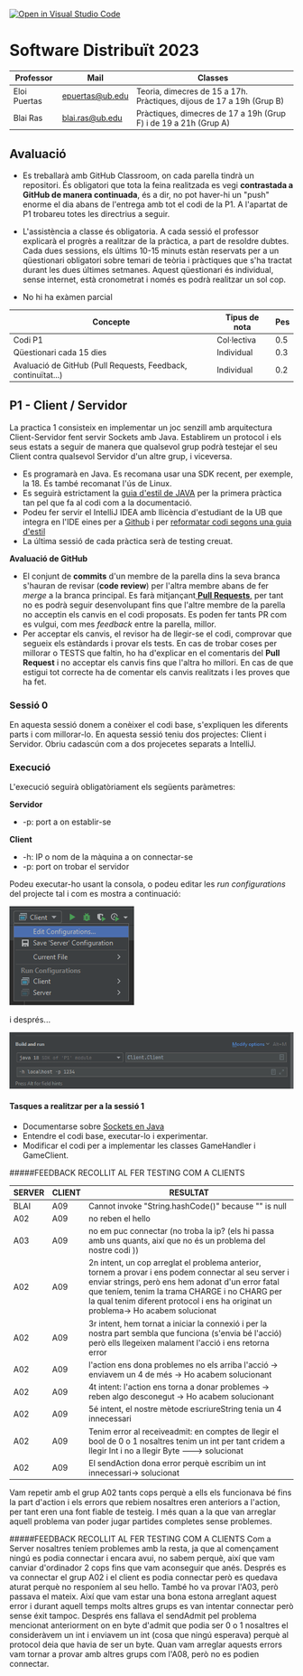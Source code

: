 [![Open in Visual Studio Code](https://classroom.github.com/assets/open-in-vscode-c66648af7eb3fe8bc4f294546bfd86ef473780cde1dea487d3c4ff354943c9ae.svg)](https://classroom.github.com/online_ide?assignment_repo_id=10150910&assignment_repo_type=AssignmentRepo)
# Software Distribuït 2023

| Professor    | Mail            | Classes                                                               |
|--------------|-----------------|-----------------------------------------------------------------------|
| Eloi Puertas | epuertas@ub.edu | Teoria, dimecres de 15 a 17h. Pràctiques, dijous de 17 a 19h (Grup B) |
| Blai Ras     | blai.ras@ub.edu | Pràctiques, dimecres de 17 a 19h (Grup F) i de 19 a 21h (Grup A)      |

## Avaluació

* Es treballarà amb GitHub Classroom, on cada parella tindrà un repositori. És obligatori que tota la feina realitzada es vegi **contrastada a GitHub de manera continuada**, és a dir, no pot haver-hi un "push" enorme el dia abans de l'entrega amb tot el codi de la P1. A l'apartat de P1 trobareu totes les directrius a seguir.

* L'assistència a classe és obligatoria. A cada sessió el professor explicarà el progrès a realitzar de la pràctica, a part de resoldre dubtes. Cada dues sessions, els últims 10-15 minuts estàn reservats per a un qüestionari obligatori sobre temari de teòria i pràctiques que s'ha tractat durant les dues últimes setmanes. Aquest qüestionari és individual, sense internet, està cronometrat i només es podrà realitzar un sol cop.

* No hi ha exàmen parcial


| Concepte                                                      | Tipus de nota | Pes |
|---------------------------------------------------------------|---------------|-----|
| Codi P1                                                       | Col·lectiva   | 0.5 |
| Qüestionari cada 15 dies                                      | Individual    | 0.3 |
| Avaluació de GitHub (Pull Requests, Feedback, continuïtat...) | Individual    | 0.2 |

## P1 - Client / Servidor

La practica 1 consisteix en implementar un joc senzill amb arquitectura Client-Servidor fent servir Sockets amb Java. Establirem un protocol i els seus estats a seguir de manera que qualsevol grup podrà testejar el seu Client contra qualsevol Servidor d'un altre grup, i viceversa.

* Es programarà en Java. Es recomana usar una SDK recent, per exemple, la 18. És també recomanat l'ús de Linux.
* Es seguirà estrictament la [guia d'estil de JAVA](https://google.github.io/styleguide/javaguide.html) per la primera pràctica tan pel que fa al codi com a la documentació.
* Podeu fer servir el IntelliJ IDEA amb llicència d'estudiant de la UB que integra en l'IDE  eines per a [Github](https://www.jetbrains.com/help/idea/github.html) i per [reformatar codi segons una guia d'estil](https://medium.com/swlh/configuring-google-style-guide-for-java-for-intellij-c727af4ef248)
* La última sessió de cada pràctica serà de testing creuat.

**Avaluació de GitHub**

* El conjunt de **commits** d'un membre de la parella dins la seva branca s'hauran de revisar (**code review**) per l'altra membre abans de fer _merge_ a la branca principal. Es farà mitjançant[ **Pull Requests**,](https://docs.github.com/en/github/collaborating-with-issues-and-pull-requests/proposing-changes-to-your-work-with-pull-requests) per tant no es podrà seguir desenvolupant fins que l'altre membre de la parella no acceptin els canvis en el codi proposats. Es poden fer tants PR com es vulgui, com mes _feedback_ entre la parella, millor.
* Per acceptar els canvis, el revisor ha de llegir-se el codi, comprovar que segueix els estàndards i provar els tests.  En cas de trobar coses per millorar o TESTS que faltin, ho ha d'explicar en el comentaris del  **Pull Request** i no acceptar els canvis fins que l'altra ho millori. En cas de que estigui tot correcte ha de comentar els canvis realitzats i les proves que ha fet.  

### Sessió 0

En aquesta sessió donem a conèixer el codi base, s'expliquen les diferents parts i com millorar-lo. En aquesta sessió teniu dos projectes: Client i Servidor. Obriu cadascún com a dos projecetes separats a IntelliJ. 

### Execució 

L'execució seguirà obligatòriament els següents paràmetres:

**Servidor**
* -p: port a on establir-se

**Client**

* -h: IP o nom de la màquina a on connectar-se
* -p: port on trobar el servidor

Podeu executar-ho usant la consola, o podeu editar les _run configurations_ del projecte tal i com es mostra a continuació:

![image](figures/Launch_Instructions_1.png)

i després...

![image](figures/Launch_Instructions_2.png)


#### Tasques a realitzar per a la sessió 1

* Documentarse sobre [Sockets en Java](https://docs.oracle.com/javase/7/docs/api/java/net/Socket.html)
* Entendre el codi base, executar-lo i experimentar.
* Modificar el codi per a implementar les classes GameHandler i GameClient.


#####FEEDBACK RECOLLIT AL FER TESTING COM A CLIENTS

SERVER|CLIENT|RESULTAT|
------|------|------|
BLAI | A09|  Cannot invoke "String.hashCode()" because "<local2>" is null|
A02  | A09|   no reben el hello|
A03  | A09|   no em puc connectar (no troba la ip? (els hi passa amb uns quants, així que no és un problema del nostre codi ))|
A02  | A09|   2n intent, un cop arreglat el problema anterior, tornem a provar i ens podem connectar al seu server i enviar strings, però ens hem adonat d'un error fatal que teníem, tenim la trama CHARGE i no CHARG per la qual tenim diferent protocol i ens ha originat un problema-> Ho acabem solucionat|
A02  | A09|   3r intent, hem tornat a iniciar la connexió i per la nostra part sembla que funciona (s'envia bé l'acció) però ells llegeixen malament l'acció i ens retorna error|
A02  | A09|   l'action ens dona problemes no els arriba l'acció -> enviavem un 4 de més -> Ho acabem solucionant|
A02  | A09|   4t intent: l'action ens torna a donar problemes -> reben algo desconegut -> Ho acabem solucionant|
A02  | A09|   5é intent, el nostre mètode escriureString tenia un 4 innecessari|
A02  | A09|   Tenim error al receiveadmit: en comptes de llegir el bool de 0 o 1 nosaltres tenim un int per tant cridem a llegir Int i no a llegir Byte ---> solucionat|
A02  | A09|   El sendAction dona error perquè escribim un int innecessari-> solucionat|

Vam repetir amb el grup A02 tants cops perquè a ells els funcionava bé fins la part d'action i els errors que rebiem nosaltres eren anteriors a  l'action, per tant eren una font fiable de testeig. I més quan
a la que van arreglar aquell problema van poder jugar partides completes sense problemes.


#####FEEDBACK RECOLLIT AL FER TESTING COM A CLIENTS 
Com a Server nosaltres teníem problemes amb la resta, ja que al començament ningú es podia connectar i encara avui, no sabem perquè, així que vam canviar d'ordinador
2 cops fins que vam aconseguir que anés. Després es va connectar el grup A02 i el client es podia connectar però es quedava aturat perquè no responíem al seu hello. També ho va provar l'A03, però passava el mateix. Així que vam estar una bona estona arreglant aquest error i durant aquell temps molts
altres grups es van intentar connectar però sense éxit tampoc. Després ens fallava el sendAdmit pel problema mencionat anteriorment on en byte d'admit que podia ser 0 o 1 nosaltres
el consideràvem un int i enviavem un int (cosa que ningú esperava) perquè al protocol deia que havia de ser un byte.
Quan vam arreglar aquests errors vam tornar a provar amb altres grups com l'A08, però no es podien connectar.
